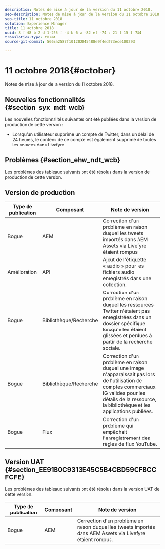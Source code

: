 ```yaml
---
description: Notes de mise à jour de la version du 11 octobre 2018.
seo-description: Notes de mise à jour de la version du 11 octobre 2018.
seo-title: 11 octobre 2018
solution: Experience Manager
title: 11 octobre 2018
uuid: 8 f 08 b 2 d 1-295 f -4 b 6 a -82 ef -74 d 21 f 15 f 784
translation-type: tm+mt
source-git-commit: 566ea2587f101202045488e9f4edf73ece100293

---
```



# 11 octobre 2018{#october}

Notes de mise à jour de la version du 11 octobre 2018.

## Nouvelles fonctionnalités {#section_syx_mdt_wcb}

Les nouvelles fonctionnalités suivantes ont été publiées dans la version de production de cette version :

* Lorsqu'un utilisateur supprime un compte de Twitter, dans un délai de 24 heures, le contenu de ce compte est également supprimé de toutes les sources dans Livefyre.

## Problèmes {#section_ehw_ndt_wcb}

Les problèmes des tableaux suivants ont été résolus dans la version de production de cette version.

## Version de production

| **Type de publication** | **Composant** | **Note de version** |
|---|---|---|
| Bogue | AEM | Correction d'un problème en raison duquel les tweets importés dans AEM Assets via Livefyre étaient rompus. |
| Amélioration | API | Ajout de l'étiquette « audio » pour les fichiers audio enregistrés dans une collection. |
| Bogue | Bibliothèque/Recherche | Correction d'un problème en raison duquel les ressources Twitter n'étaient pas enregistrées dans un dossier spécifique lorsqu'elles étaient glissées et perdues à partir de la recherche sociale. |
| Bogue | Bibliothèque/Recherche | Correction d'un problème en raison duquel une image n'apparaissait pas lors de l'utilisation de comptes commerciaux IG valides pour les détails de la ressource, la bibliothèque et les applications publiées. |
| Bogue | Flux | Correction d'un problème qui empêchait l'enregistrement des règles de flux YouTube. |

## Version UAT {#section_EE91B0C9313E45C5B4CBD59CFBCCFCFE}

Les problèmes des tableaux suivants ont été résolus dans la version UAT de cette version.

| **Type de publication** | **Composant** | **Note de version** |
|---|---|---|
| Bogue | AEM | Correction d'un problème en raison duquel les tweets importés dans AEM Assets via Livefyre étaient rompus. |

